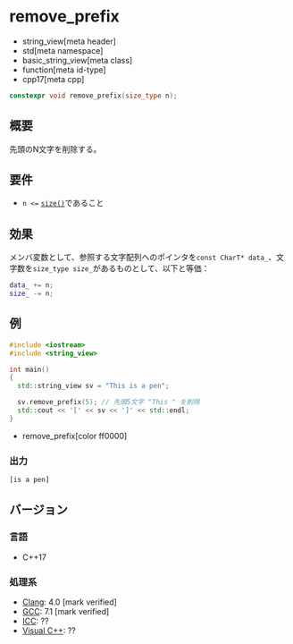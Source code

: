 # remove_prefix
* string_view[meta header]
* std[meta namespace]
* basic_string_view[meta class]
* function[meta id-type]
* cpp17[meta cpp]

```cpp
constexpr void remove_prefix(size_type n);
```

## 概要
先頭のN文字を削除する。


## 要件
- `n <=` [`size()`](size.md)であること


## 効果
メンバ変数として、参照する文字配列へのポインタを`const CharT* data_`、文字数を`size_type size_`があるものとして、以下と等価：

```cpp
data_ += n;
size_ -= n;
```


## 例
```cpp example
#include <iostream>
#include <string_view>

int main()
{
  std::string_view sv = "This is a pen";

  sv.remove_prefix(5); // 先頭5文字 "This " を削除
  std::cout << '[' << sv << ']' << std::endl;
}
```
* remove_prefix[color ff0000]

### 出力
```
[is a pen]
```

## バージョン
### 言語
- C++17

### 処理系
- [Clang](/implementation.md#clang): 4.0 [mark verified]
- [GCC](/implementation.md#gcc): 7.1 [mark verified]
- [ICC](/implementation.md#icc): ??
- [Visual C++](/implementation.md#visual_cpp): ??
